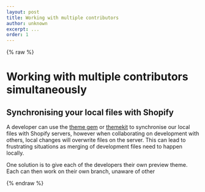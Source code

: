 ```yaml
---
layout: post
title: Working with multiple contributors
author: unknown
excerpt: ...
order: 1
---
```

{% raw %}

# Working with multiple contributors simultaneously

## Synchronising your local files with Shopify

A developer can use the [theme gem](https://github.com/Shopify/shopify_theme) or [themekit](http://themekit.cat/) to synchronise our local files with Shopify servers, however when collaborating on development with others, local changes will overwrite files on the server. This can lead to frustrating situations as merging of development files need to happen locally.

One solution is to give each of the developers their own preview theme. Each can then work on their own branch, unaware of other


{% endraw %}
